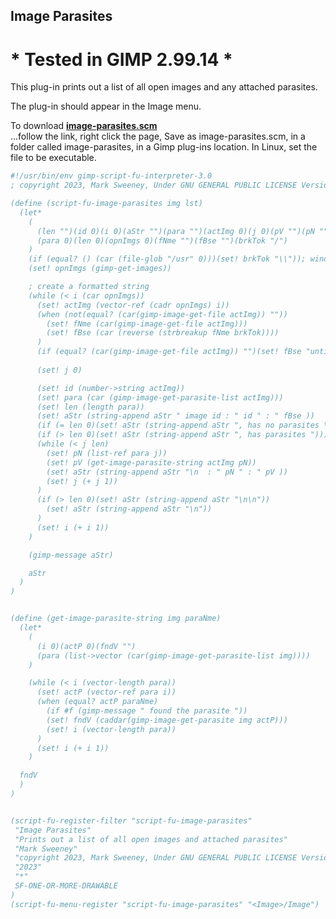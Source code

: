 ## Image Parasites

# * Tested in GIMP 2.99.14 *

This plug-in prints out a list of all open images and any attached parasites.
  
The plug-in should appear in the Image menu.  
  
To download [**image-parasites.scm**](https://raw.githubusercontent.com/script-fu/script-fu.github.io/main/plug-ins/image-parasites/image-parasites.scm)  
...follow the link, right click the page, Save as image-parasites.scm, in a folder called image-parasites, in a Gimp plug-ins location.  In Linux, set the file to be executable.
   
   

```scheme
#!/usr/bin/env gimp-script-fu-interpreter-3.0
; copyright 2023, Mark Sweeney, Under GNU GENERAL PUBLIC LICENSE Version 3"

(define (script-fu-image-parasites img lst)
  (let*
    (
      (len "")(id 0)(i 0)(aStr "")(para "")(actImg 0)(j 0)(pV "")(pN "")
      (para 0)(len 0)(opnImgs 0)(fNme "")(fBse "")(brkTok "/")
    )
    (if (equal? () (car (file-glob "/usr" 0)))(set! brkTok "\\")); windows OS
    (set! opnImgs (gimp-get-images))

    ; create a formatted string
    (while (< i (car opnImgs))
      (set! actImg (vector-ref (cadr opnImgs) i))
      (when (not(equal? (car(gimp-image-get-file actImg)) ""))
        (set! fNme (car(gimp-image-get-file actImg)))
        (set! fBse (car (reverse (strbreakup fNme brkTok))))
      )
      (if (equal? (car(gimp-image-get-file actImg)) "")(set! fBse "untitled"))
      
      (set! j 0)

      (set! id (number->string actImg))
      (set! para (car (gimp-image-get-parasite-list actImg)))
      (set! len (length para))
      (set! aStr (string-append aStr " image id : " id " : " fBse ))
      (if (= len 0)(set! aStr (string-append aStr ", has no parasites \n")))
      (if (> len 0)(set! aStr (string-append aStr ", has parasites ")))
      (while (< j len)
        (set! pN (list-ref para j))
        (set! pV (get-image-parasite-string actImg pN))
        (set! aStr (string-append aStr "\n  : " pN " : " pV ))
        (set! j (+ j 1))
      )
      (if (> len 0)(set! aStr (string-append aStr "\n\n"))
        (set! aStr (string-append aStr "\n"))
      )
      (set! i (+ i 1))
    )

    (gimp-message aStr)

    aStr
  )
)


(define (get-image-parasite-string img paraNme)
  (let*
    (
      (i 0)(actP 0)(fndV "")
      (para (list->vector (car(gimp-image-get-parasite-list img))))
    )

    (while (< i (vector-length para))
      (set! actP (vector-ref para i))
      (when (equal? actP paraNme)
        (if #f (gimp-message " found the parasite "))
        (set! fndV (caddar(gimp-image-get-parasite img actP)))
        (set! i (vector-length para))
      )
      (set! i (+ i 1))
    )

  fndV
  )
)


(script-fu-register-filter "script-fu-image-parasites"
 "Image Parasites" 
 "Prints out a list of all open images and attached parasites"
 "Mark Sweeney"
 "copyright 2023, Mark Sweeney, Under GNU GENERAL PUBLIC LICENSE Version 3"
 "2023"
 "*"
 SF-ONE-OR-MORE-DRAWABLE
)
(script-fu-menu-register "script-fu-image-parasites" "<Image>/Image")


```